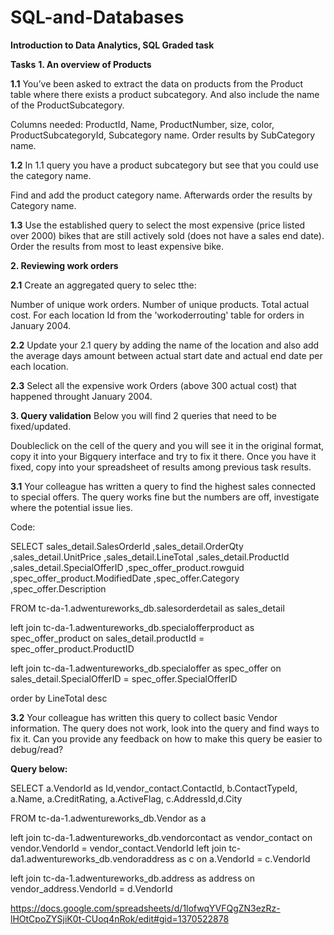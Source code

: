 # SQL-and-Databases
**Introduction to Data Analytics, SQL Graded task**

**Tasks**
**1. An overview of Products**


**1.1** You’ve been asked to extract the data on products from the Product table where there exists a product subcategory. And also include the name of the ProductSubcategory.

Columns needed: 
ProductId, Name, ProductNumber, size, color, ProductSubcategoryId, Subcategory name. Order results by SubCategory name.


**1.2** In 1.1 query you have a product subcategory but see that you could use the category name.

Find and add the product category name. Afterwards order the results by Category name.


**1.3** Use the established query to select the most expensive (price listed over 2000) bikes that are still actively sold (does not have a sales end date). 
Order the results from most to least expensive bike.


**2. Reviewing work orders**


**2.1** Create an aggregated query to selec tthe:

Number of unique work orders.
Number of unique products.
Total actual cost.
For each location Id from the 'workoderrouting' table for orders in January 2004.


**2.2** Update your 2.1 query by adding the name of the location and also add the average days amount between actual start date and actual end date per each location.


**2.3** Select all the expensive work Orders (above 300 actual cost) that happened throught January 2004.


**3. Query validation** Below you will find 2 queries that need to be fixed/updated.

Doubleclick on the cell of the query and you will see it in the original format, copy it into your Bigquery interface and try to fix it there.
Once you have it fixed, copy into your spreadsheet of results among previous task results.


**3.1** Your colleague has written a query to find the highest sales connected to special offers. The query works fine but the numbers are off, investigate where the potential issue lies.

Code:

SELECT sales_detail.SalesOrderId ,sales_detail.OrderQty ,sales_detail.UnitPrice ,sales_detail.LineTotal ,sales_detail.ProductId ,sales_detail.SpecialOfferID ,spec_offer_product.rowguid ,spec_offer_product.ModifiedDate ,spec_offer.Category ,spec_offer.Description

FROM tc-da-1.adwentureworks_db.salesorderdetail as sales_detail

left join tc-da-1.adwentureworks_db.specialofferproduct as spec_offer_product on sales_detail.productId = spec_offer_product.ProductID

left join tc-da-1.adwentureworks_db.specialoffer as spec_offer on sales_detail.SpecialOfferID = spec_offer.SpecialOfferID

order by LineTotal desc



**3.2** Your colleague has written this query to collect basic Vendor information. The query does not work, look into the query and find ways to fix it. Can you provide any feedback on how to make this query be easier to debug/read?

**Query below:**

SELECT a.VendorId as Id,vendor_contact.ContactId, b.ContactTypeId, a.Name, a.CreditRating, a.ActiveFlag, c.AddressId,d.City

FROM tc-da-1.adwentureworks_db.Vendor as a

left join tc-da-1.adwentureworks_db.vendorcontact as vendor_contact on vendor.VendorId = vendor_contact.VendorId left join tc-da1.adwentureworks_db.vendoraddress as c on a.VendorId = c.VendorId

left join tc-da-1.adwentureworks_db.address as address on vendor_address.VendorId = d.VendorId


https://docs.google.com/spreadsheets/d/1lofwqYVFQgZN3ezRz-lHOtCpoZYSjiK0t-CUoq4nRok/edit#gid=1370522878
